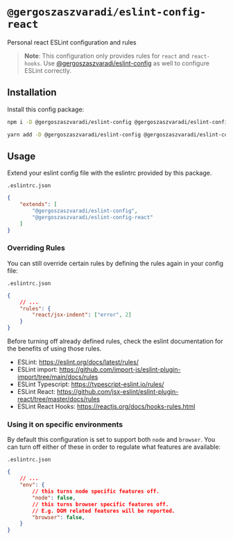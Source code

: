 # `@gergoszaszvaradi/eslint-config-react`

Personal react ESLint configuration and rules

> **Note**: This configuration only provides rules for `react` and `react-hooks`. Use [@gergoszaszvaradi/eslint-config](https://www.npmjs.com/package/@gergoszaszvaradi/eslint-config) as well to configure ESLint correctly.

## Installation
Install this config package:
```bash
npm i -D @gergoszaszvaradi/eslint-config @gergoszaszvaradi/eslint-config-react
```
```bash
yarn add -D @gergoszaszvaradi/eslint-config @gergoszaszvaradi/eslint-config-react
```

## Usage
Extend your eslint config file with the eslintrc provided by this package.

`.eslintrc.json`
```json
{
    "extends": [
        "@gergoszaszvaradi/eslint-config",
        "@gergoszaszvaradi/eslint-config-react"
    ]
}
```
### Overriding Rules
You can still override certain rules by defining the rules again in your config file:

`.eslintrc.json`
```json
{
    // ...
    "rules": {
        "react/jsx-indent": ["error", 2]
    }
}
```
Before turning off already defined rules, check the eslint documentation for the benefits of using those rules.
* ESLint: https://eslint.org/docs/latest/rules/
* ESLint import: https://github.com/import-js/eslint-plugin-import/tree/main/docs/rules
* ESLint Typescript: https://typescript-eslint.io/rules/
* ESLint React: https://github.com/jsx-eslint/eslint-plugin-react/tree/master/docs/rules
* ESLint React Hooks: https://reactjs.org/docs/hooks-rules.html

### Using it on specific environments
By default this configuration is set to support both `node` and `browser`. You can turn off either of these in order to regulate what features are available:

`.eslintrc.json`
```json
{
    // ...
    "env": {
        // this turns node specific features off.
        "node": false,
        // this turns browser specific features off.
        // E.g. DOM related features will be reported.
        "browser": false,
    }
}
```